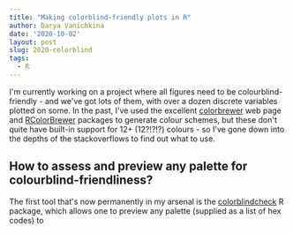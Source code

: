 ```yaml
---
title: "Making colorblind-friendly plots in R"
author: Darya Vanichkina
date: '2020-10-02'
layout: post
slug: 2020-colorblind
tags:
  - R
---
```


I'm currently working on a project where all figures need to be colourblind-friendly - and we've got lots of them, with over a dozen discrete variables plotted on some. In the past, I've used the excellent [colorbrewer]() web page and [RColorBrewer]() packages to generate colour schemes, but these don't quite have built-in support for 12+ (12?!?!?) colours - so I've gone down into the depths of the stackoverflows to find out what to use.

## How to assess and preview any palette for colourblind-friendliness?

The first tool that's now permanently in my arsenal is the [colorblindcheck]() R package, which allows one to preview any palette (supplied as a list of hex codes) to 






